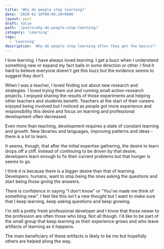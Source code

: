 ```yaml
---
title: 'Why do people stop learning?'
date: '2020-01-10T09:09:20+0000'
layout: post
draft: false
path: '/posts/why-do-people-stop-learning/'
category: 'Learning'
tags:
  - 'Learning'
description: 'Why do people stop learning after they get the basics?'
---
```

I love learning. I have always loved learning. I get a buzz when I understand
something new or expand my fact balls in some direction or other. I find it hard
to believe everyone doesn't get this buzz but the evidence seems to suggest they
don't.

When I was a teacher, I loved finding out about new research and strategies. I
loved trying them out and running small action-research projects. I enjoyed 
sharing the results of those experiments and helping other teachers and students 
benefit. Teachers at the start of their careers enjoyed being involved but I 
noticed as people got more experience and responsibility this desire and focus 
on learning and professional development often decreased.

Even more than teaching, development requires a state of constant learning and
growth. New libraries and languages, improving patterns and ideas - there is a 
lot to learn. 

It seems, though, that after the initial expertise gathering, the desire
to learn drops off a cliff. Instead of continuing to be driven by that desire, 
developers learn enough to fix their current problems but that hunger is seems 
to go.

I think it is because there is a bigger desire than that of learning. Developers,
humans, want to stop being the ones asking the questions and start being those 
giving the answers.

There is confidence in saying "I don't know" or "You've made me think of 
something new". I feel like this isn't a new thought but I want to make sure 
that I keep learning, keep asking questions and keep growing. 

I'm still a pretty fresh professional developer and I know that those newer to 
the profession are often those who blog. Not all though. I'd like to be 
part of the small group that keep learning as their experience grows and who 
leave artifacts of learning as it happens. 

The main beneficiary of these artifacts is likely to be me but hopefully others
are helped along the way.